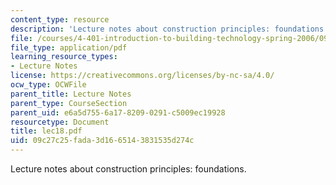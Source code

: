 ```yaml
---
content_type: resource
description: 'Lecture notes about construction principles: foundations.'
file: /courses/4-401-introduction-to-building-technology-spring-2006/09c27c25fada3d1665143831535d274c_lec18.pdf
file_type: application/pdf
learning_resource_types:
- Lecture Notes
license: https://creativecommons.org/licenses/by-nc-sa/4.0/
ocw_type: OCWFile
parent_title: Lecture Notes
parent_type: CourseSection
parent_uid: e6a5d755-6a17-8209-0291-c5009ec19928
resourcetype: Document
title: lec18.pdf
uid: 09c27c25-fada-3d16-6514-3831535d274c
---
```

Lecture notes about construction principles: foundations.